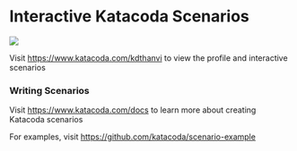 # Interactive Katacoda Scenarios

[![](http://shields.katacoda.com/katacoda/kdthanvi/count.svg)](https://www.katacoda.com/kdthanvi "Get your profile on Katacoda.com")

Visit https://www.katacoda.com/kdthanvi to view the profile and interactive scenarios

### Writing Scenarios
Visit https://www.katacoda.com/docs to learn more about creating Katacoda scenarios

For examples, visit https://github.com/katacoda/scenario-example
